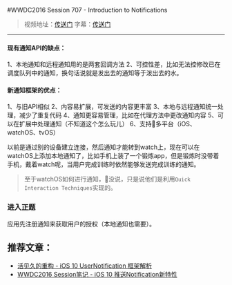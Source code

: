 #WWDC2016 Session 707 - Introduction to Notifications
> 视频地址：[传送门](https://developer.apple.com/videos/play/wwdc2016/707/)
字幕：[传送门](http://asciiwwdc.com/2016/sessions/707)

----------
#### 现有通知API的缺点：
1、本地通知和远程通知用的是两套回调方法
2、可控性差，比如无法控修改已在调度队列中的通知，换句话说就是发出去的通知等于泼出去的水。
#### 新通知框架的优点：
1、与旧API相似
2、内容易扩展，可发送的内容更丰富
3、本地与远程通知统一处理，减少了重复代码
4、通知更容易管理，比如在代理方法中更改通知内容
5、可以在扩展中处理通知（不知道这个怎么玩儿）
6、支持🍎多平台（iOS、watchOS、tvOS）

以前是通过别的设备建立连接，然后通知才能转到watch上，现在可以在watchOS上添加本地通知了，比如手机上装了一个锻炼app，但是锻炼时没带着手机，戴着watch呢，当用户完成训练时依然能够发送完成训练的通知。

> 至于watchOS如何进行通知，🍎没说，只是说他们是利用`Quick Interaction Techniques`实现的。

### 进入正题
应用先注册通知来获取用户的授权（本地通知也需要）。




## 推荐文章：
+ [活见久的重构 - iOS 10 UserNotification 框架解析](http://onevcat.com/2016/08/notification/)
+ [WWDC2016 Session笔记 - iOS 10  推送Notification新特性](http://www.jianshu.com/p/9b720efe3779)

